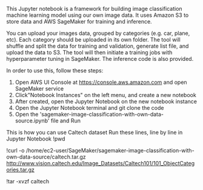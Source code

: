 This Jupyter notebook is a framework for building image classification machine learning model using our own image data. 
It uses Amazon S3 to store data and AWS SageMaker for training and inference.

You can upload your images data, grouped by categories (e.g. car, plane, etc). Each category should be uploaded in its own folder. The tool will shuffle and split the data for training and validation, generate list file, and upload the data to S3. The tool will then initiate a training jobs with hyperparameter tuning in SageMaker. The inference code is also provided.

In order to use this, follow these steps:

1. Open AWS UI Console at https://console.aws.amazon.com and open SageMaker service
2. Click"Notebook Instances" on the left menu, and create a new notebook
3. After created, open the Jupyter Notebook on the new notebook instance
4. Open the Jupyter Notebook terminal and git clone the code
5. Open the 'sagemaker-image-classification-with-own-data-source.ipynb' file and Run

This is how you can use Caltech dataset
Run these lines, line by line in Jupyter Notebook
!pwd

!curl -o /home/ec2-user/SageMaker/sagemaker-image-classification-with-own-data-source/caltech.tar.gz http://www.vision.caltech.edu/Image_Datasets/Caltech101/101_ObjectCategories.tar.gz 

!tar -xvzf caltech
